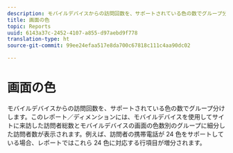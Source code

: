 ```yaml
---
description: モバイルデバイスからの訪問回数を、サポートされている色の数でグループ分けします。このレポート／ディメンションには、モバイルデバイスを使用してサイトに来訪した訪問者総数とモバイルデバイスの画面の色数別のグループに細分した訪問者数が表示されます。例えば、訪問者の携帯電話が 24 色をサポートしている場合、レポートではこれら 24 色に対応する行項目が増分されます。
title: 画面の色
topic: Reports
uuid: 6143a37c-2452-4107-a855-d97aebd9f778
translation-type: ht
source-git-commit: 99ee24efaa517e8da700c67818c111c4aa90dc02

---
```



# 画面の色

モバイルデバイスからの訪問回数を、サポートされている色の数でグループ分けします。このレポート／ディメンションには、モバイルデバイスを使用してサイトに来訪した訪問者総数とモバイルデバイスの画面の色数別のグループに細分した訪問者数が表示されます。例えば、訪問者の携帯電話が 24 色をサポートしている場合、レポートではこれら 24 色に対応する行項目が増分されます。

